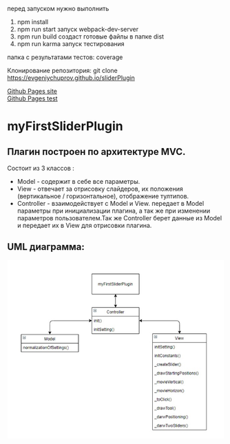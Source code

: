 перед запуском нужно выполнить

1. npm install
2. npm run start запуск webpack-dev-server
3. npm run build создаст готовые файлы в папке dist
4. npm run karma запуск тестирования

папка с результатами тестов: coverage

Клонирование репозитория: git clone https://evgeniychuprov.github.io/sliderPlugin

[Github Pages site](https://evgeniychuprov.github.io/sliderPlugin/dist/)  
[Github Pages test](https://evgeniychuprov.github.io/sliderPlugin/coverage/html/)

# myFirstSliderPlugin

## Плагин построен по архитектуре MVC.

Состоит из 3 классов :

- Model - содержит в себе все параметры.
- View - отвечает за отрисовку слайдеров, их положения (вертикальное / горизонтальное), отображение тултипов.
- Controller - взаимодействует с Model и View. передает в Model параметры при инициализации плагина, а так же при изменении параметров пользователем.Так же Controller берет данные из Model и передает их в View для отрисовки плагина.

## UML диаграмма:

![alt text](UML/UML.jpg)
